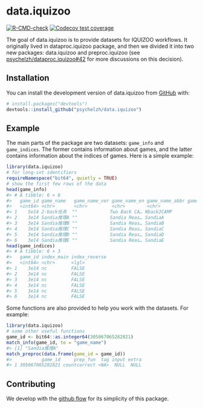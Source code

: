 
<!-- README.md is generated from README.Rmd. Please edit that file -->

# data.iquizoo

<!-- badges: start -->

[![R-CMD-check](https://github.com/psychelzh/data.iquizoo/actions/workflows/R-CMD-check.yaml/badge.svg)](https://github.com/psychelzh/data.iquizoo/actions/workflows/R-CMD-check.yaml)
[![Codecov test
coverage](https://codecov.io/gh/psychelzh/data.iquizoo/branch/main/graph/badge.svg)](https://app.codecov.io/gh/psychelzh/data.iquizoo?branch=main)
<!-- badges: end -->

The goal of data.iquizoo is to provide datasets for IQUIZOO workflows.
It originally lived in dataproc.iquizoo package, and then we divided it
into two new packages: data.iquizoo and preproc.iquizoo (see
[psychelzh/dataproc.iquizoo#42](https://github.com/psychelzh/dataproc.iquizoo/issues/42)
for more discussions on this decision).

## Installation

You can install the development version of data.iquizoo from
[GitHub](https://github.com/) with:

``` r
# install.packages("devtools")
devtools::install_github("psychelzh/data.iquizoo")
```

## Example

The main parts of the package are two datasets: `game_info` and
`game_indices`. The former contains information about games, and the
latter contains information about the indices of games. Here is a simple
example:

``` r
library(data.iquizoo)
# for long-int identifiers
requireNamespace("bit64", quietly = TRUE)
# show the first few rows of the data
head(game_info)
#> # A tibble: 6 × 6
#>   game_id game_name   game_name_ver game_name_en game_name_abbr game_id_parallel
#>   <int64> <chr>       <chr>         <chr>        <chr>                   <int64>
#> 1    5e14 2-back任务  ""            Two Back CA… Nback2CAMP                NA   
#> 2    3e14 Sandia推理A ""            Sandia Reas… SandiaA                   NA   
#> 3    3e14 Sandia推理B ""            Sandia Reas… SandiaB                    3e14
#> 4    3e14 Sandia推理C ""            Sandia Reas… SandiaC                    3e14
#> 5    3e14 Sandia推理D ""            Sandia Reas… SandiaD                    3e14
#> 6    3e14 Sandia推理E ""            Sandia Reas… SandiaE                    3e14
head(game_indices)
#> # A tibble: 6 × 3
#>   game_id index_main index_reverse
#>   <int64> <chr>      <lgl>        
#> 1    3e14 nc         FALSE        
#> 2    3e14 nc         FALSE        
#> 3    3e14 nc         FALSE        
#> 4    3e14 nc         FALSE        
#> 5    3e14 nc         FALSE        
#> 6    3e14 nc         FALSE
```

Some functions are also provided to help you work with the datasets. For
example:

``` r
library(data.iquizoo)
# some other useful functions
game_id <- bit64::as.integer64(305067065282821)
match_info(game_id, to = "game_name")
#> [1] "Sandia推理A"
match_preproc(data.frame(game_id = game_id))
#>           game_id     prep_fun  tag input extra
#> 1 305067065282821 countcorrect <NA>  NULL  NULL
```

## Contributing

We develop with the [github
flow](https://docs.github.com/en/get-started/quickstart/github-flow) for
its simplicity of this package.
